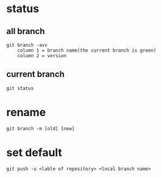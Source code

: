 # status
## all branch
	git branch -avv  
		column 1 = branch name(the current branch is green)  
		column 2 = version  
## current branch
	git status
# rename
	git branch -m [old] [new]
# set default
	git push -u <lable of repository> <local branch name> 